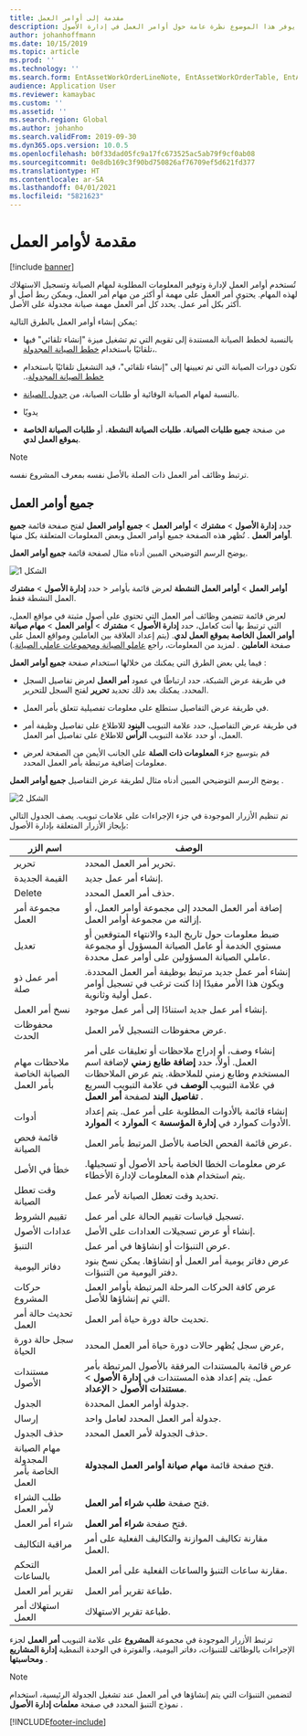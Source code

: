 ```yaml
---
title: مقدمة إلى أوامر العمل
description: يوفر هذا الموضوع نظرة عامة حول أوامر العمل في إدارة الأصول.
author: johanhoffmann
ms.date: 10/15/2019
ms.topic: article
ms.prod: ''
ms.technology: ''
ms.search.form: EntAssetWorkOrderLineNote, EntAssetWorkOrderTable, EntAssetWorkOrderActive, EntAssetWorkOrderHoursInfoPart, EntAssetWorkOrderLineListPage, EntAssetWorkOrderAddObjectBOMItem, EntAssetWorkOrderTablePoolAdd, EntAssetWorkOrderPurchReqListPagePreviewPane, EntAssetWorkOrderPoolReferenceAdd, EntAssetWorkOrderWorkspace, EntAssetWorkOrderTableAdjust, EntAssetWorkOrderGantt, EntAssetWorkOrderNotes, EntAssetWorkOrderActivePart, EntAssetWorkOrderTableInfoPart, EntAssetWorkOrderLineListPagePreviewPane, EntAssetWorkOrderTool, EntAssetMobileWorkOrderLineDetails, EntAssetMobileWorkOrderLineList, EntAssetMobileWorkOrderDetails
audience: Application User
ms.reviewer: kamaybac
ms.custom: ''
ms.assetid: ''
ms.search.region: Global
ms.author: johanho
ms.search.validFrom: 2019-09-30
ms.dyn365.ops.version: 10.0.5
ms.openlocfilehash: b0f33dad05fc9a17fc673525ac5ab79f9cf0ab08
ms.sourcegitcommit: 0e8db169c3f90bd750826af76709ef5d621fd377
ms.translationtype: HT
ms.contentlocale: ar-SA
ms.lasthandoff: 04/01/2021
ms.locfileid: "5821623"
---
```

# <a name="introduction-to-work-orders"></a>مقدمة لأوامر العمل

[!include [banner](../../includes/banner.md)]



تُستخدم أوامر العمل لإدارة وتوفير المعلومات المطلوبة لمهام الصيانة وتسجيل الاستهلاك لهذه المهام. يحتوي أمر العمل على مهمة أو أكثر من مهام أمر العمل، ويمكن ربط أصل أو أكثر بكل أمر عمل. يحدد كل أمر العمل مهمة صيانة مجدولة على الأصل.

يمكن إنشاء أوامر العمل بالطرق التالية:

- بالنسبة لخطط الصيانة المستندة إلى تقويم التي تم تشغيل ميزة "إنشاء تلقائي" فيها تلقائيًا باستخدام [خطط الصيانة المجدولة](../preventive-and-reactive-maintenance/schedule-maintenance-plans.md)،.

- تكون دورات الصيانة التي تم تعيينها إلى "إنشاء تلقائي"، ‏‫قيد التشغيل تلقائيًا باستخدام [خطط الصيانة المجدولة](../preventive-and-reactive-maintenance/maintenance-rounds.md)،.

- بالنسبة لمهام الصيانة الوقائية أو طلبات الصيانة، من [جدول الصيانة](../preventive-and-reactive-maintenance/maintenance-schedule.md).

- يدويًا

- من صفحة **جميع طلبات الصيانة**، **طلبات الصيانة النشطة**، أو **طلبات الصيانة الخاصة بموقع العمل لدي**.

>[!NOTE]
>ترتبط وظائف أمر العمل ذات الصلة بالأصل نفسه بمعرف المشروع نفسه.

## <a name="all-work-orders"></a>جميع أوامر العمل

حدد **إدارة الأصول** > **مشترك** > **أوامر العمل** > **جميع أوامر العمل** لفتح صفحة قائمة **جميع أوامر العمل** . تُظهر هذه الصفحة جميع أوامر العمل وبعض المعلومات المتعلقة بكل منها.

يوضح الرسم التوضيحي المبين أدناه مثال لصفحة قائمة **جميع أوامر العمل‬**.

![الشكل 1](media/01-work-orders.png)

حدد **إدارة الأصول** > **مشترك‏‎** > **أوامر العمل** > **أوامر العمل النشطة** لعرض قائمة بأوامر العمل النشطة فقط. 

لعرض قائمة تتضمن وظائف أمر العمل التي تحتوي على أصول مثبتة في مواقع العمل، التي ترتبط بها أنت كعامل، حدد **إدارة الأصول** > **مشترك** > **أوامر العمل** > **مهام صيانة أوامر العمل الخاصة بموقع العمل لدي**. (يتم إعداد العلاقة بين العاملين ومواقع العمل على صفحة **العاملين** . لمزيد من المعلومات، راجع [عاملو الصيانة ومجموعات عاملي الصيانة](../setup-for-objects/workers-and-worker-groups.md).)

فيما يلي بعض الطرق التي يمكنك من خلالها استخدام صفحة **جميع أوامر العمل** :

- في طريقة عرض الشبكة، حدد ارتباطًا في عمود **أمر العمل** لعرض تفاصيل السجل المحدد. يمكنك بعد ذلك تحديد **تحرير** لفتح السجل للتحرير.

- في طريقة عرض التفاصيل ستطلع على معلومات تفصيلية تتعلق بأمر العمل.  

- في طريقة عرض التفاصيل، حدد علامة التبويب **البنود** للاطلاع على تفاصيل وظيفة أمر العمل، أو حدد علامة التبويب **الرأس** للاطلاع على تفاصيل أمر العمل.  

- قم بتوسيع جزء **المعلومات ذات الصلة‬** على الجانب الأيمن من الصفحة لعرض معلومات إضافية مرتبطة بأمر العمل المحدد.

يوضح الرسم التوضيحي المبين أدناه مثال لطريقة عرض التفاصيل **جميع أوامر العمل‬** .

![الشكل 2](media/02-work-orders.png)


تم تنظيم الأزرار الموجودة في جزء الإجراءات على علامات تبويب. يصف الجدول التالي بإيجاز الأزرار المتعلقة بإدارة الأصول:



| اسم الزر                     | ‏‏الوصف                                                                                                                                                                                                                                                             |
|---------------------------------|-------------------------------------------------------------------------------------------------------------------------------------------------------------------------------------------------------------------------------------------------------------------------|
| تحرير                            | تحرير أمر العمل المحدد.                                                                                                                                                                                                                                           |
| القيمة الجديدة                             | إنشاء أمر عمل جديد.                                                                                                                                                                                                                                                  |
| Delete                          | حذف أمر العمل المحدد.                                                                                                                                                                                                                                         |
| مجموعة أمر العمل                 | إضافة أمر العمل المحدد إلى مجموعة أوامر العمل، أو إزالته من مجموعة أوامر العمل.                                                                                                                                                                                           |
| تعديل                          | ضبط معلومات حول تاريخ البدء والانتهاء المتوقعين أو مستوي الخدمة أو عامل الصيانة المسؤول أو مجموعة عاملي الصيانة المسؤولين على أوامر عمل محددة.                                                                                                                                     |
| أمر عمل ذو صلة              | إنشاء أمر عمل جديد مرتبط بوظيفة أمر العمل المحددة. ويكون هذا الأمر مفيدًا إذا كنت ترغب في تسجيل أوامر عمل أولية وثانوية.                                                                                                                              |
| نسخ أمر العمل                 | إنشاء أمر عمل جديد استنادًا إلى أمر عمل موجود.                                                                                                                                                                                                               |
| محفوظات الحدث                   | عرض محفوظات التسجيل لأمر العمل.                                                                                                                                                                                                                |
| ملاحظات مهام الصيانة الخاصة بأمر العمل                           | إنشاء وصف، أو إدراج ملاحظات أو تعليقات على أمر العمل. أولاً، حدد **إضافة طابع زمني** لإضافة اسم المستخدم وطابع زمني للملاحظة. يتم عرض الملاحظات في علامة التبويب **الوصف** في علامة التبويب السريع **تفاصيل البند** لصفحة **أمر العمل** .         |
| أدوات                           | إنشاء قائمة بالأدوات المطلوبة على أمر عمل. يتم إعداد الأدوات كموارد في **إدارة المؤسسة** > **الموارد** > **الموارد**.                                                                                                      |
| قائمة فحص الصيانة           | عرض قائمة الفحص الخاصة بالأصل المرتبط بأمر العمل.                                                                                                                                                                                                              |
| خطأ في الأصل                     | عرض معلومات الخطا الخاصة بأحد الأصول أو تسجيلها. يتم استخدام هذه المعلومات لإدارة الأخطاء.                                                                                                                                                                                      |
| وقت تعطل الصيانة            | تحديد وقت تعطل الصيانة لأمر عمل.                                                                                                                                                                                                                               |
| تقييم الشروط            | تسجيل قياسات تقييم الحالة على أمر عمل.                                                                                                                                                                                                             |
| عدادات الأصول                 | إنشاء أو عرض تسجيلات العدادات على الأصل.                                                                                                                                                                                                                     |
| التنبؤ                        | عرض التنبؤات أو إنشاؤها في أمر عمل.                                                                                                                                                                                                                               |
| دفاتر اليومية                        | عرض دفاتر يومية أمر العمل أو إنشاؤها. يمكن نسخ بنود دفتر اليومية من التنبؤات.                                                                                                                                                                                         |
| حركات المشروع            | عرض كافة الحركات المرحلة المرتبطة بأوامر العمل التي تم إنشاؤها للأصل.                                                                                                                                                                                             |
| تحديث حالة أمر العمل           | تحديث حالة دورة حياة أمر العمل.                                                                                                                                                                                                                                                |
| سجل حالة دورة الحياة                      | عرض سجل يُظهر حالات دورة حياة أمر العمل المحدد,                                                                                                                                                                                                                   |
| مستندات الأصول                | عرض قائمة بالمستندات المرفقة بالأصول المرتبطة بأمر عمل. يتم إعداد هذه المستندات في **إدارة الأصول** > **الإعداد‏‎** > **مستندات الأصول**.                                                                                                 |
| الجدول                        | جدولة أوامر العمل المحددة.                                                                                                                                                                                                                                      |
| إرسال            | جدولة أمر العمل المحدد لعامل واحد.                                                                                                                                                                                                                        |
| حذف الجدول                 | حذف الجدولة لأمر العمل المحدد.                                                                                                                                                                                                                          |
| مهام الصيانة المجدولة الخاصة بأمر العمل             | فتح صفحة قائمة **مهام صيانة أوامر العمل المجدولة‬**.                                                                                                                                                                                                                             |
| طلب الشراء لأمر العمل | فتح صفحة **طلب شراء أمر العمل**.                                                                                                                                                                                                                 |
| شراء أمر العمل             | فتح صفحة **شراء أمر العمل**.                                                                                                                                                                                                                             |
| مراقبة التكاليف                    | مقارنة تكاليف الموازنة والتكاليف الفعلية على أمر العمل.                                                                                                                                                                                                                |
| التحكم بالساعات                    | مقارنة ساعات التنبؤ والساعات الفعلية على أمر العمل.                                                                                                                                                                                                                |
| تقرير أمر العمل               | طباعة تقرير أمر العمل.                                                                                                                                                                                                                                                |
| استهلاك أمر العمل          | طباعة تقرير الاستهلاك.                                                                                                                                                                                                                                               |


ترتبط الأزرار الموجودة في مجموعة **المشروع** على علامة التبويب **أمر العمل** لجزء الإجراءات‬ بالوظائف للتنبؤات، دفاتر اليومية، والفوترة في الوحدة النمطية **إدارة المشاريع ومحاسبتها‬** .

>[!NOTE]
>لتضمين التنبؤات التي يتم إنشاؤها في أمر العمل عند تشغيل الجدولة الرئيسية، استخدام نموذج التنبؤ المحدد في صفحة **معلمات إدارة الأصول‬** .



[!INCLUDE[footer-include](../../../includes/footer-banner.md)]